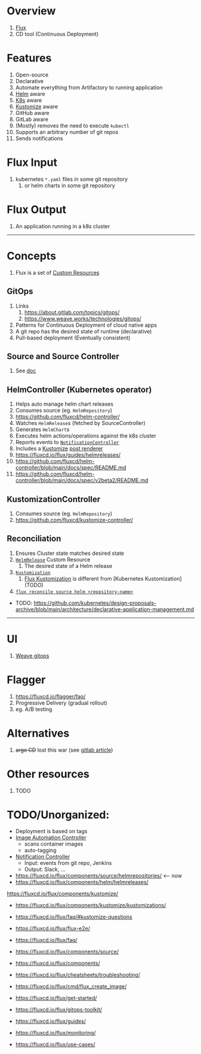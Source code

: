 # Overview
1. [Flux](TODO)
1. CD tool (Continuous Deployment)


# Features
1. Open-source
1. Declarative
1. Automate everything from Artifactory to running application
1. [Helm](./helm.md) aware
1. [K8s](./k8s.md) aware
1. [Kustomize](./kustomize.md) aware
1. GitHub aware
1. GitLab aware
1. (Mostly) removes the need to execute `kubectl`
1. Supports an arbitrary number of git repos
1. Sends notifications 


# Flux Input
1. kubernetes `*.yaml` files in some git repository
    1. or helm charts in some git repository


# Flux Output
1. An application running in a k8s cluster


-------- 
# Concepts
1. Flux is a set of [Custom Resources](https://kubernetes.io/docs/concepts/extend-kubernetes/api-extension/custom-resources/)

## GitOps
1. Links
    1. https://about.gitlab.com/topics/gitops/
    1. https://www.weave.works/technologies/gitops/
1. Patterns for Continuous Deployment of cloud native apps
1. A git repo has the desired state of runtime (declarative) 
1. Pull-based deployment (Eventually consistent)


## Source and Source Controller 
1. See [doc](./flux.sources.md)


## HelmController (Kubernetes operator)
1. Helps auto manage helm chart releases
1. Consumes source (eg. `HelmRepository`) 
1. https://github.com/fluxcd/helm-controller/
1. Watches `HelmRelease`s (fetched by SourceController)
1. Generates `HelmChart`s
1. Executes helm actions/operations against the k8s cluster
1. Reports events to [`NotificationController`](https://github.com/fluxcd/notification-controller)
1. Includes a [Kustomize](https://kustomize.io/) [post renderer](https://helm.sh/docs/topics/advanced/#post-rendering)
1. https://fluxcd.io/flux/guides/helmreleases/
1. https://github.com/fluxcd/helm-controller/blob/main/docs/spec/README.md
1. https://github.com/fluxcd/helm-controller/blob/main/docs/spec/v2beta2/README.md


## KustomizationController
1. Consumes source (eg. `HelmRepository`)
1. https://github.com/fluxcd/kustomize-controller/


## Reconciliation
1. Ensures Cluster state matches desired state
1. [`HelmRelease`](https://fluxcd.io/flux/components/helm/helmreleases/) Custom Resource
     1. The desired state of a Helm release
1. [`Kustomization`](TODO)
    1. [Flux Kustomization](TODO) is different from [Kubernetes Kustomization] (TODO)
1. [`flux reconcile source helm <repository-name>`](https://fluxcd.io/flux/cmd/flux_reconcile/)


- TODO: https://github.com/kubernetes/design-proposals-archive/blob/main/architecture/declarative-application-management.md


--------
# UI
1. [Weave gitops](https://github.com/weaveworks/weave-gitops)


# Flagger
1. https://fluxcd.io/flagger/faq/
1. Progressive Delivery (gradual rollout)
1. eg. A/B testing


# Alternatives
1. ~~argo CD~~ lost this war (see [gitlab article](https://about.gitlab.com/blog/2023/02/08/why-did-we-choose-to-integrate-fluxcd-with-gitlab/)) 


# Other resources
1. TODO


# TODO/Unorganized:
- Deployment is based on tags
- [Image Automation Controller](https://fluxcd.io/flux/components/image/)
   - scans container images
   - auto-tagging
- [Notification Controller](https://fluxcd.io/flux/components/notification/)
   - Input: events from git repo, Jenkins
   - Output: Slack, ...
- https://fluxcd.io/flux/components/source/helmrepositories/  <-- now
- https://fluxcd.io/flux/components/helm/helmreleases/

https://fluxcd.io/flux/components/kustomize/
- https://fluxcd.io/flux/components/kustomize/kustomizations/
- https://fluxcd.io/flux/faq/#kustomize-questions

- https://fluxcd.io/flux/flux-e2e/
- https://fluxcd.io/flux/faq/
  
- https://fluxcd.io/flux/components/source/
- https://fluxcd.io/flux/components/
- https://fluxcd.io/flux/cheatsheets/troubleshooting/
- https://fluxcd.io/flux/cmd/flux_create_image/
- https://fluxcd.io/flux/get-started/
- https://fluxcd.io/flux/gitops-toolkit/
- https://fluxcd.io/flux/guides/
- https://fluxcd.io/flux/monitoring/
- https://fluxcd.io/flux/use-cases/
